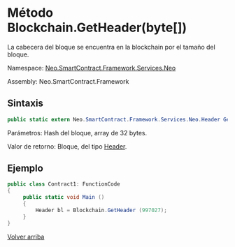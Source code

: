 # Método Blockchain.GetHeader(byte[])

La cabecera del bloque se encuentra en la blockchain por el tamaño del bloque.

Namespace: [Neo.SmartContract.Framework.Services.Neo](../../neo.md)

Assembly: Neo.SmartContract.Framework

## Sintaxis

```c#
public static extern Neo.SmartContract.Framework.Services.Neo.Header GetHeader (uint height)
```

Parámetros: Hash del bloque, array de 32 bytes.

Valor de retorno: Bloque, del tipo [Header](../Header.md).

## Ejemplo

```c#
public class Contract1: FunctionCode
{
     public static void Main ()
     {
         Header bl = Blockchain.GetHeader (997027);
     }
}
```



[Volver arriba](../Blockchain.md)
